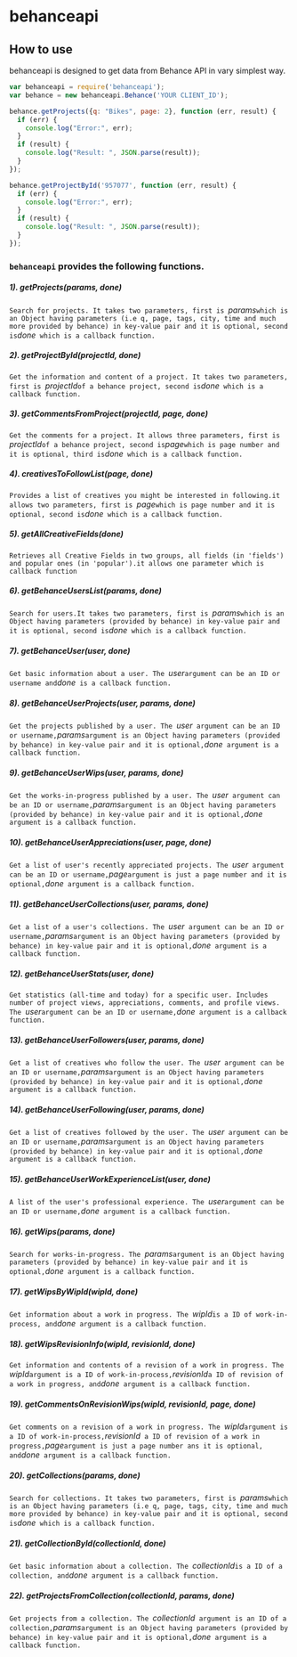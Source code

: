 # behanceapi

## How to use

behanceapi is designed to get data from  Behance API in vary simplest way. 

```javascript
var behanceapi = require('behanceapi');
var behance = new behanceapi.Behance('YOUR CLIENT_ID');

behance.getProjects({q: "Bikes", page: 2}, function (err, result) {
  if (err) {
    console.log("Error:", err);
  }
  if (result) {
    console.log("Result: ", JSON.parse(result));
  }
});

behance.getProjectById('957077', function (err, result) {
  if (err) {
    console.log("Error:", err);
  }
  if (result) {
    console.log("Result: ", JSON.parse(result));
  }
});
```
### `behanceapi` provides the following functions.

##### 1). getProjects(params, done)

`Search for projects. It takes two parameters, first is `*params*` which is an Object having parameters (i.e q, page, tags, city, time and much more provided by behance) in key-value pair and it is optional, second is `*done*` which is a callback function.`

##### 2). getProjectById(projectId, done)

`Get the information and content of a project. It takes two parameters, first is `*projectId*` of a behance project, second is `*done*` which is a callback function.`

##### 3). getCommentsFromProject(projectId, page, done)

`Get the comments for a project. It allows three parameters, first is `*projectId*` of a behance project, second is `*page*` which is page number and it is optional, third is `*done*` which is a callback function.`

##### 4). creativesToFollowList(page, done)

`Provides a list of creatives you might be interested in following.it allows two parameters, first is `*page*` which is page number and it is optional, second is `*done*` which is a callback function.`

##### 5). getAllCreativeFields(done)

`Retrieves all Creative Fields in two groups, all fields (in 'fields') and popular ones (in 'popular').it allows one parameter which is callback function`

##### 6). getBehanceUsersList(params, done)

`Search for users.It takes two parameters, first is `*params*` which is an Object having parameters (provided by behance) in key-value pair and it is optional, second is `*done*` which is a callback function.`

##### 7). getBehanceUser(user, done)

`Get basic information about a user. The `*user*` argument can be an ID or username and `*done*` is a callback function.`

##### 8). getBehanceUserProjects(user, params, done)

`Get the projects published by a user. The `*user*` argument can be an ID or username,`*params*` argument is an Object having parameters (provided by behance) in key-value pair and it is optional, `*done*` argument is a callback function.`

##### 9). getBehanceUserWips(user, params, done)

`Get the works-in-progress published by a user. The `*user*` argument can be an ID or username,`*params*` argument is an Object having parameters (provided by behance) in key-value pair and it is optional, `*done*` argument is a callback function.`

##### 10). getBehanceUserAppreciations(user, page, done)

`Get a list of user's recently appreciated projects. The `*user*` argument can be an ID or username,`*page*` argument is just a page number and it is optional, `*done*` argument is a callback function.`

##### 11). getBehanceUserCollections(user, params, done)

`Get a list of a user's collections. The `*user*` argument can be an ID or username,`*params*` argument is an Object having parameters (provided by behance) in key-value pair and it is optional, `*done*` argument is a callback function.`

##### 12). getBehanceUserStats(user, done)

`Get statistics (all-time and today) for a specific user. Includes number of project views, appreciations, comments, and profile views. The `*user*` argument can be an ID or username, `*done*` argument is a callback function.`

##### 13). getBehanceUserFollowers(user, params, done)

`Get a list of creatives who follow the user. The `*user*` argument can be an ID or username,`*params*` argument is an Object having parameters (provided by behance) in key-value pair and it is optional, `*done*` argument is a callback function.`

##### 14). getBehanceUserFollowing(user, params, done)

`Get a list of creatives followed by the user. The `*user*` argument can be an ID or username,`*params*` argument is an Object having parameters (provided by behance) in key-value pair and it is optional, `*done*` argument is a callback function.`

##### 15). getBehanceUserWorkExperienceList(user, done)

`A list of the user's professional experience. The `*user*` argument can be an ID or username, `*done*` argument is a callback function.`

##### 16). getWips(params, done)

`Search for works-in-progress. The `*params*` argument is an Object having parameters (provided by behance) in key-value pair and it is optional, `*done*` argument is a callback function.`

##### 17). getWipsByWipId(wipId, done)

`Get information about a work in progress. The `*wipId*` is a ID of work-in-process, and `*done*` argument is a callback function.`

##### 18). getWipsRevisionInfo(wipId, revisionId, done)

`Get information and contents of a revision of a work in progress. The `*wipId*` argument is a ID of work-in-process, `*revisionId*` a ID of revision of a work in progress, and `*done*` argument is a callback function.`

##### 19). getCommentsOnRevisionWips(wipId, revisionId, page, done)

`Get comments on a revision of a work in progress. The `*wipId*` argument is a ID of work-in-process, `*revisionId*` a ID of revision of a work in progress,`*page*` argument is just a page number ans it is optional, and `*done*` argument is a callback function.`

##### 20). getCollections(params, done)

`Search for collections. It takes two parameters, first is `*params*` which is an Object having parameters (i.e q, page, tags, city, time and much more provided by behance) in key-value pair and it is optional, second is `*done*` which is a callback function.`

##### 21). getCollectionById(collectionId, done)

`Get basic information about a collection. The `*collectionId*` is a ID of a collection, and `*done*` argument is a callback function.`

##### 22). getProjectsFromCollection(collectionId, params, done)

`Get projects from a collection. The `*collectionId*` argument is an ID of a collection,`*params*` argument is an Object having parameters (provided by behance) in key-value pair and it is optional, `*done*` argument is a callback function.`

